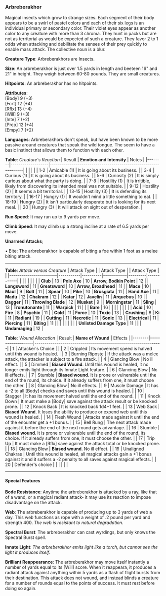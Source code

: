 ### Arbreberakhor
Magical insects which grow to strange sizes. Each segment of their body appears to be a swirl of pastel colors and each of their six legs is an individual primary or secondary color. Their violet eyes appear as another color to any creature with more than 3 chroma. They hunt in packs but are not as territorial as would be expected of such a creature. They favor 2 to 1 odds when attacking and debilitate the senses of their prey quickly to enable mass attack. The collective noun is a blur.

**Creature Type**: Arbreberakhors are Insects.

**Size**:  An arbreberakhor is just over 1.5 yards in length and beeteen 16" and 21" in height. They weigh between 60-80 pounds. They are small creatures.

**Hitpoints**: An arbreberakhor has no hitpoints.

**Attributes**:  
[Body] 9 (+3)  
[Fort] 12 (+4)  
[Rflx] 13 (+4)  
[Will] 9 (+3)  
[Inte] 7 (+2)  
[Prcp] 12 (+4)  
[Empy] 7 (+2)  

**Languages**: Arbreberakhors don't speak, but have been known to be more passive around creatures that speak the wild tongue. The seem to have a basic instinct that allows them to function with each other.

**Table**: *Creature's Reaction*
| Result | **Emotion and Intensity** | Notes        |
|--------|-------------------|----------------------------------------------------------------|
|        |                                                |                                   |
|   1-2  | Amicable (1)  | It is going about its business. |
|   3-4  | Curious (1)   | It is going about its business. |
|   5-6  | Curiosity (2) | It is simply curious about what the party is doing. |
|   7-8  | Hostility (1) | It is irritible, likely from discovering its intended meal was not suitable. |
|  9-12  | Hostility (2) | It seems a bit territorial. |
|  13-15 | Hostility (3) | It is defending its territory. |
|  16-17 | Hungry (1)    | It wouldn't mind a little something to eat. |
|  18-19 | Hungry (2)    | It isn't particularly desperate but is looking for its next meal. |
|   20   | Hungry (3)    | It will attack on sight out of desperation. |

**Run Speed**: It may run up to 9 yards per move.

**Climb Speed**: It may climb up a strong incline at a rate of 6.5 yards per move.

**Unarmed Attacks**;

 • Bite: The arbreberakhor is capable of biting a foe within 1 foot as a melee biting attack.

---------------------

**Table**: *Attack versus Creature*
| Attack Type            |           | Attack Type  |        | Attack Type |         |
|------------------------|-----------|----------|------------|---------|------------|
|                        |          |            |          |            |         |
| **Club**                   | 13     | **Pole Axe**        | 10       | **Arrow, Bodkin Point**    | 12    |
| **Longsword**              | 11     | **Greatsword**      | 10       | **Arrow, Broadhead**       | 11    |
| **Mace**                   | 10     | **Maul**            | 9        | **Bolt** | 11    |
| **Spear**                  | 10     | **Pike**            | 10       | **Brusgiata** | 11     |
| **Hand Axe**               | 11     | **Madu**            | 12       | **Chakram** | 12    |
| **Katar**                  | 12     | **Javelin**         | 11       | **Arquebus** | 10    |
| **Dagger**                 | 11     | **Throwing Blade**  | 12       | **Musket** | 9    |
| **Morningstar**            | 11     | **Sling**           | 13       | **Tronutonante** | 11    |
| **Warpick**                | 11     |                     |          |  **Bare**         | 16   |
|                        |           |          |            |         |            |
| **Acid**                   | 10     | **Fire**            | 8        | **Psychic** | 11     |
| **Cold**                   | 11     | **Force**           | 10       | **Toxic**  | 13     |
| **Crushing**               |  8     | **Ki**              | 11       | **Radiant** | 19     |
| **Cutting**                | 11     | **Necrotic**        | 11       | **Sonic** | 13    |
| **Electrical**             | 11     | **Piercing**        | 11       | **Biting** | 11    |
|                            |        |              |        |            |       |
| **Unlisted Damage Type** | 11 |                       |              | **Undamaging** | 12 |

**Table**: *Wound Allocation* 
| Result | **Name of Wound** | Effects                                                        |
|--------|-------------------|----------------------------------------------------------------|
|   1    | Attacker's Choice |                                                                |
|   2    | Crippled          | Its movement speed is halved until this wound is healed.      |
|   3    | Burning Riposte     | If the attack was a melee attack, the attacker is subject to a fire attack. |
|   4    | Glancing Blow       | No ill effect. |
|   5    | Dimmed    | **Biased Wound**. Until this wound is healed, it no longer emits light through its Innate Light feature. |
|   6    | Glancing Blow            | No ill effects. |
|   7    | Stumble | **Biased wound**. It is prone or vulnerable until the end of the round, its choice. If it already suffers from one, it must choose the other. |
|   8    | Glancing Blow     | No ill effects.                                     |
|   9    | Muscle Damage     | It has a -2 to all [Body] checks and saves until this wound is healed. |
|   10   | Stagger        | It has its movement halved until the end of the round. |
|   11   | Knock Down | It must make a [Body] save against the attack result or be knocked prone. |
|   12   | Knock Back | It is knocked back 1d4+1 feet. |
|   13   | Web Sack | **Biased Wound**. It loses the ability to produce or expend web until this wound is healed. |
|   14   | Flesh Wound | Attacks made against it until the end of the enounter get a +1 bonus. |
|   15   | Bell Rung | The next attack made against it before the end of the next round gets advantage.  |
|   16   | Stumble | **Biased wound**. It is prone or vulnerable until the end of the round, its choice. If it already suffers from one, it must choose the other. |
|   17   | Trip Up           | It must make a [Rflx] save against the attack total or be knocked prone.   |
|   18   | Glancing Blow | **Biased wound**. No ill effect. |
|   19   | Unaligned Chakras | Until this wound is healed, all magical attacks gain a +1 bonus against it and it suffers a -2 penalty to all saves against magical effects. |
|   20   | Defender's choice |                                   |
|        |                                                |                                   |

---------------------

#### Special Features

**Bode Resistance**: Anytime the arbreberakhor is attacked by a ray, like that of a wand, or a magical radiant attack- it may use its reaction to impose disadvantage on the attack.

**Web**: The arbreberakhor is capable of producing up to 3 yards of web a day. This web functions as rope with a weight of .2 pound per yard and strength 400. *The web is resistant to natural degradation*.

**Spectral Burst**: The arbreberakhor can cast wyrdings, but only knows the Spectral Burst spell.

**Innate Light**: *The arbreberakhor emits light like a torch, but cannot see the light it produces itself*.

**Brilliant Reappearance**: The arbreberakhor may move itself instantly a number of yards equal to its [Will] score. When it reappeara, it produces a radiant attack against anything within 5 yards as a flash of flight bursts from their destination. This attack does not wound, and instead blinds a creature for a number of rounds equal to the points of success. It must rest before doing so again.
